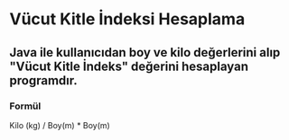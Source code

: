 # Vücut Kitle İndeksi Hesaplama

## Java ile kullanıcıdan boy ve kilo değerlerini alıp "Vücut Kitle İndeks" değerini hesaplayan programdır.

### Formül

Kilo (kg) / Boy(m) * Boy(m)